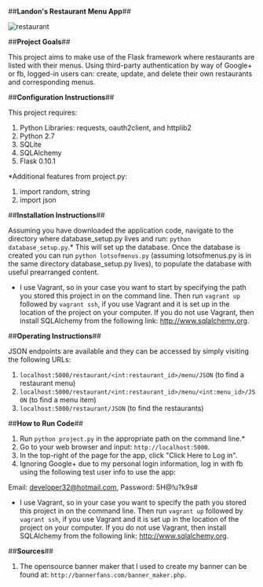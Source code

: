 ##**Landon's Restaurant Menu App**##

![restaurant](https://cloud.githubusercontent.com/assets/10377920/8662637/bb5b9220-2976-11e5-8050-88e5304348c6.png)

##**Project Goals**##

This project aims to make use of the Flask framework where restaurants are
listed with their menus. Using third-party authentication by way of Google+
or fb, logged-in users can: create, update, and delete their own restaurants
and corresponding menus.

##**Configuration Instructions**##

This project requires:

1. Python Libraries: requests, oauth2client, and httplib2
2. Python 2.7
3. SQLite
4. SQLAlchemy
5. Flask 0.10.1

*Additional features from project.py:

1. import random, string
2. import json

##**Installation Instructions**##

Assuming you have downloaded the application code, navigate to the directory
where database_setup.py lives and run: `python database_setup.py`.* This will
set up the database. Once the database is created you can run
`python lotsofmenus.py` (assuming lotsofmenus.py is in the same directory
database_setup.py lives), to populate the database with useful prearranged
content.

* I use Vagrant, so in your case you want to start by specifying the path you
stored this project in on the command line. Then run `vagrant up` followed by
`vagrant ssh`, if you use Vagrant and it is set up in the location of the
project on your computer. If you do not use Vagrant, then install SQLAlchemy
from the following link: http://www.sqlalchemy.org.

##**Operating Instructions**##

JSON endpoints are available and they can be accessed by simply visiting the
following URLs:

1. `localhost:5000/restaurant/<int:restaurant_id>/menu/JSON`
(to find a restaurant menu)
2. `localhost:5000/restaurant/<int:restaurant_id>/menu/<int:menu_id>/JSON`
(to find a menu item)
3. `localhost:5000/restaurant/JSON`
(to find the restaurants)

##**How to Run Code**##

1. Run `python project.py` in the appropriate path on the command line.*
2. Go to your web browser and input: `http://localhost:5000`.
3. In the top-right of the page for the app, click "Click Here to Log in".
4. Ignoring Google+ due to my personal login information, log in with fb using
the following test user info to use the app:

Email: developer32@hotmail.com, Password: 5H@!u?k9s#

* I use Vagrant, so in your case you want to specify the path you stored this
project in on the command line. Then run `vagrant up` followed by
`vagrant ssh`, if you use Vagrant and it is set up in the location of the
project on your computer. If you do not use Vagrant, then install SQLAlchemy
from the following link: http://www.sqlalchemy.org.

##**Sources**##

1. The opensource banner maker that I used to create my banner can be found at:
`http://bannerfans.com/banner_maker.php`.
